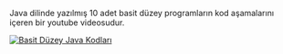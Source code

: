 Java dilinde yazılmış 10 adet basit düzey programların kod aşamalarını içeren bir youtube videosudur.

[![Basit Düzey Java Kodları](https://img.youtube.com/vi/enp-wBphlAU/0.jpg)](https://www.youtube.com/watch?v=enp-wBphlAU)
